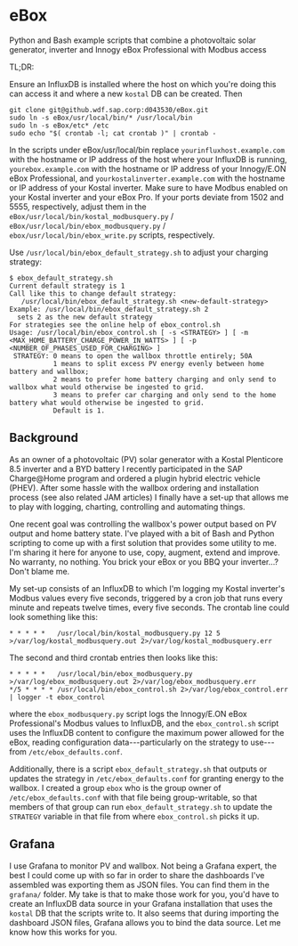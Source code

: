 # eBox
Python and Bash example scripts that combine a photovoltaic solar generator, inverter and Innogy eBox Professional with Modbus access

TL;DR:

Ensure an InfluxDB is installed where the host on which you're doing this can access it and where a new ``kostal`` DB can be created. Then
```
git clone git@github.wdf.sap.corp:d043530/eBox.git
sudo ln -s eBox/usr/local/bin/* /usr/local/bin
sudo ln -s eBox/etc* /etc
sudo echo "$( crontab -l; cat crontab )" | crontab -
```
In the scripts under eBox/usr/local/bin replace ``yourinfluxhost.example.com`` with the hostname or IP address of the host where your InfluxDB is running, ``yourebox.example.com`` with the hostname or IP address of your Innogy/E.ON eBox Professional, and ``yourkostalinverter.example.com`` with the hostname or IP address of your Kostal inverter. Make sure to have Modbus enabled on your Kostal inverter and your eBox Pro. If your ports deviate from 1502 and 5555, respectively, adjust them in the ``eBox/usr/local/bin/kostal_modbusquery.py`` / ``eBox/usr/local/bin/ebox_modbusquery.py`` / ``ebox/usr/local/bin/ebox_write.py`` scripts, respectively.

Use ``/usr/local/bin/ebox_default_strategy.sh`` to adjust your charging strategy:
```
$ ebox_default_strategy.sh
Current default strategy is 1
Call like this to change default strategy:
   /usr/local/bin/ebox_default_strategy.sh <new-default-strategy>
Example: /usr/local/bin/ebox_default_strategy.sh 2
  sets 2 as the new default strategy
For strategies see the online help of ebox_control.sh
Usage: /usr/local/bin/ebox_control.sh [ -s <STRATEGY> ] [ -m <MAX_HOME_BATTERY_CHARGE_POWER_IN_WATTS> ] [ -p <NUMBER_OF_PHASES_USED_FOR_CHARGING> ]
 STRATEGY: 0 means to open the wallbox throttle entirely; 50A
           1 means to split excess PV energy evenly between home battery and wallbox;
           2 means to prefer home battery charging and only send to wallbox what would otherwise be ingested to grid.
           3 means to prefer car charging and only send to the home battery what would otherwise be ingested to grid.
           Default is 1.
```

## Background

As an owner of a photovoltaic (PV) solar generator with a Kostal Plenticore 8.5 inverter and a BYD battery I recently participated in the SAP Charge@Home program and ordered a plugin hybrid electric vehicle (PHEV). After some hassle with the wallbox ordering and installation process (see also related JAM articles) I finally have a set-up that allows me to play with logging, charting, controlling and automating things.

One recent goal was controlling the wallbox's power output based on PV output and home battery state. I've played with a bit of Bash and Python scripting to come up with a first solution that provides some utility to me. I'm sharing it here for anyone to use, copy, augment, extend and improve. No warranty, no nothing. You brick your eBox or you BBQ your inverter...? Don't blame me.

My set-up consists of an InfluxDB to which I'm logging my Kostal inverter's Modbus values every five seconds, triggered by a cron job that runs every minute and repeats twelve times, every five seconds. The crontab line could look something like this:

```
* * * * *	/usr/local/bin/kostal_modbusquery.py 12 5 >/var/log/kostal_modbusquery.out 2>/var/log/kostal_modbusquery.err
```

The second and third crontab entries then looks like this:

```
* * * * *	/usr/local/bin/ebox_modbusquery.py >/var/log/ebox_modbusquery.out 2>/var/log/ebox_modbusquery.err
*/5 * * * *	/usr/local/bin/ebox_control.sh 2>/var/log/ebox_control.err | logger -t ebox_control
```

where the ``ebox_modbusquery.py`` script logs the Innogy/E.ON eBox Professional's Modbus values to InfluxDB, and the ``ebox_control.sh`` script uses the InfluxDB content to configure the maximum power allowed for the eBox, reading configuration data---particularly on the strategy to use---from ``/etc/ebox_defaults.conf``.

Additionally, there is a script ``ebox_default_strategy.sh`` that outputs or updates the strategy in ``/etc/ebox_defaults.conf`` for granting energy to the wallbox. I created a group ``ebox`` who is the group owner of ``/etc/ebox_defaults.conf`` with that file being group-writable, so that members of that group can run ``ebox_default_strategy.sh`` to update the ``STRATEGY`` variable in that file from where ``ebox_control.sh`` picks it up.

## Grafana

I use Grafana to monitor PV and wallbox. Not being a Grafana expert, the best I could come up with so far in order to share the dashboards I've assembled was exporting them as JSON files. You can find them in the ``grafana/`` folder. My take is that to make those work for you, you'd have to create an InfluxDB data source in your Grafana installation that uses the ``kostal`` DB that the scripts write to. It also seems that during importing the dashboard JSON files, Grafana allows you to bind the data source. Let me know how this works for you.
